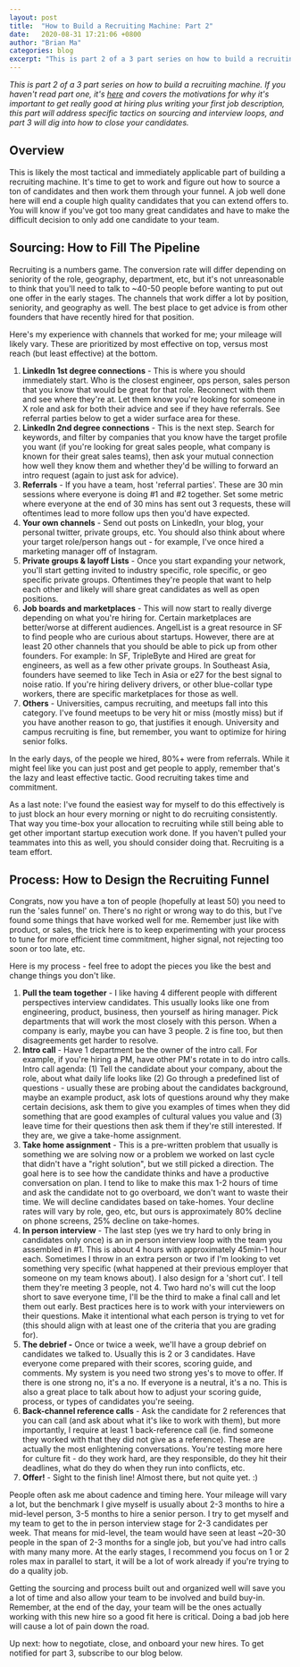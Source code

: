 ```yaml
---
layout: post
title:  "How to Build a Recruiting Machine: Part 2"
date:   2020-08-31 17:21:06 +0800
author: "Brian Ma"
categories: blog 
excerpt: "This is part 2 of a 3 part series on how to build a recruiting machine. It covers the motivations for why it's important to get really good at hiring plus writing your first job description, this part will address specific tactics on sourcing and interview loops, and part 3 will dig into how to close your candidates." 
---
```


*This is part 2 of a 3 part series on how to build a recruiting machine. If you haven't read part one, it's [here](https://iterative.vc/posts/how-to-build-a-recruiting-machine-part-1) and covers the motivations for why it's important to get really good at hiring plus writing your first job description, this part will address specific tactics on sourcing and interview loops, and part 3 will dig into how to close your candidates.*

## Overview

This is likely the most tactical and immediately applicable part of building a recruiting machine. It's time to get to work and figure out how to source a ton of candidates and then work them through your funnel. A job well done here will end a couple high quality candidates that you can extend offers to. You will know if you've got too many great candidates and have to make the difficult decision to only add one candidate to your team.

## Sourcing: How to Fill The Pipeline

Recruiting is a numbers game. The conversion rate will differ depending on seniority of the role, geography, department, etc, but it's not unreasonable to think that you'll need to talk to ~40-50 people before wanting to put out one offer in the early stages. The channels that work differ a lot by position, seniority, and geography as well. The best place to get advice is from other founders that have recently hired for that position.

Here's my experience with channels that worked for me; your mileage will likely vary. These are prioritized by most effective on top, versus most reach (but least effective) at the bottom.

1. **LinkedIn 1st degree connections** -  This is where you should immediately start. Who is the closest engineer, ops person, sales person that you know that would be great for that role. Reconnect with them and see where they're at. Let them know you're looking for someone in X role and ask for both their advice and see if they have referrals. See referral parties below to get a wider surface area for these.
2. **LinkedIn 2nd degree connections** - This is the next step. Search for keywords, and filter by companies that you know have the target profile you want (if you're looking for great sales people, what company is known for their great sales teams), then ask your mutual connection how well they know them and whether they'd be willing to forward an intro request (again to just ask for advice).
3. **Referrals** - If you have a team, host 'referral parties'. These are 30 min sessions where everyone is doing #1 and #2 together. Set some metric where everyone at the end of 30 mins has sent out 3 requests, these will oftentimes lead to more follow ups then you'd have expected.
4. **Your own channels** - Send out posts on LinkedIn, your blog, your personal twitter, private groups, etc. You should also think about where your target role/person hangs out - for example, I've once hired a marketing manager off of Instagram. 
5. **Private groups & layoff Lists** - Once you start expanding your network, you'll start getting invited to industry specific, role specific, or geo specific private groups. Oftentimes they're people that want to help each other and likely will share great candidates as well as open positions.
6. **Job boards and marketplaces** - This will now start to really diverge depending on what you're hiring for. Certain marketplaces are better/worse at different audiences. AngelList is a great resource in SF to find people who are curious about startups. However, there are at least 20 other channels that you should be able to pick up from other founders. For example: In SF, TripleByte and Hired are great for engineers, as well as a few other private groups. In Southeast Asia, founders have seemed to like Tech in Asia or e27 for the best signal to noise ratio. If you're hiring delivery drivers, or other blue-collar type workers, there are specific marketplaces for those as well.
7. **Others** - Universities, campus recruiting, and meetups fall into this category. I've found meetups to be very hit or miss (mostly miss) but if you have another reason to go, that justifies it enough. University and campus recruiting is fine, but remember, you want to optimize for hiring senior folks.

In the early days, of the people we hired, 80%+ were from referrals. While it might feel like you can just post and get people to apply, remember that's the lazy and least effective tactic. Good recruiting takes time and commitment.

As a last note: I've found the easiest way for myself to do this effectively is to just block an hour every morning or night to do recruiting consistently. That way you time-box your allocation to recruiting while still being able to get other important startup execution work done. If you haven't pulled your teammates into this as well, you should consider doing that. Recruiting is a team effort.

## Process: How to Design the Recruiting Funnel

Congrats, now you have a ton of people (hopefully at least 50) you need to run the 'sales funnel' on. There's no right or wrong way to do this, but I've found some things that have worked well for me. Remember just like with product, or sales, the trick here is to keep experimenting with your process to tune for more efficient time commitment, higher signal, not rejecting too soon or too late, etc.

Here is my process - feel free to adopt the pieces you like the best and change things you don't like.

1. **Pull the team together** - I like having 4 different people with different perspectives interview candidates. This usually looks like one from engineering, product, business, then yourself as hiring manager. Pick departments that will work the most closely with this person. When a company is early, maybe you can have 3 people. 2 is fine too, but then disagreements get harder to resolve.
2. **Intro call** - Have 1 department be the owner of the intro call. For example, if you're hiring a PM, have other PM's rotate in to do intro calls. Intro call agenda: (1) Tell the candidate about your company, about the role, about what daily life looks like (2) Go through a predefined list of questions - usually these are probing about the candidates background, maybe an example product, ask lots of questions around why they make certain decisions, ask them to give you examples of times when they did something that are good examples of cultural values you value and (3) leave time for their questions then ask them if they're still interested. If they are, we give a take-home assignment.
3. **Take home assignment** - This is a pre-written problem that usually is something we are solving now or a problem we worked on last cycle that didn't have a "right solution", but we still picked a direction. The goal here is to see how the candidate thinks and have a productive conversation on plan. I tend to like to make this max 1-2 hours of time and ask the candidate not to go overboard, we don't want to waste their time. We will decline candidates based on take-homes. Your decline rates will vary by role, geo, etc, but ours is approximately 80% decline on phone screens, 25% decline on take-homes.
4. **In person interview** - The last step (yes we try hard to only bring in candidates only once) is an in person interview loop with the team you assembled in #1. This is about 4 hours with approximately 45min-1 hour each. Sometimes I throw in an extra person or two if I'm looking to vet something very specific (what happened at their previous employer that someone on my team knows about). I also design for a 'short cut'. I tell them they're meeting 3 people, not 4. Two hard no's will cut the loop short to save everyone time, I'll be the third to make a final call and let them out early. Best practices here is to work with your interviewers on their questions. Make it intentional what each person is trying to vet for (this should align with at least one of the criteria that you are grading for).
5. **The debrief -** Once or twice a week, we'll have a group debrief on candidates we talked to. Usually this is 2 or 3 candidates. Have everyone come prepared with their scores, scoring guide, and comments. My system is you need two strong yes's to move to offer. If there is one strong no, it's a no. If everyone is a neutral, it's a no. This is also a great place to talk about how to adjust your scoring guide, process, or types of candidates you're seeing.
6. **Back-channel reference calls** - Ask the candidate for 2 references that you can call (and ask about what it's like to work with them), but more importantly, I require at least 1 back-reference call (ie. find someone they worked with that they did not give as a reference). These are actually the most enlightening conversations. You're testing more here for culture fit - do they work hard, are they responsible, do they hit their deadlines, what do they do when they run into conflicts, etc.
7. **Offer!** - Sight to the finish line! Almost there, but not quite yet. :)

People often ask me about cadence and timing here. Your mileage will vary a lot, but the benchmark I give myself is usually about 2-3 months to hire a mid-level person, 3-5 months to hire a senior person. I try to get myself and my team to get to the in person interview stage for 2-3 candidates per week. That means for mid-level, the team would have seen at least ~20-30 people in the span of 2-3 months for a single job, but you've had intro calls with many many more. At the early stages, I recommend you focus on 1 or 2 roles max in parallel to start, it will be a lot of work already if you're trying to do a quality job.

Getting the sourcing and process built out and organized well will save you a lot of time and also allow your team to be involved and build buy-in. Remember, at the end of the day, your team will be the ones actually working with this new hire so a good fit here is critical. Doing a bad job here will cause a lot of pain down the road. 

Up next: how to negotiate, close, and onboard your new hires. To get notified for part 3, subscribe to our blog below.